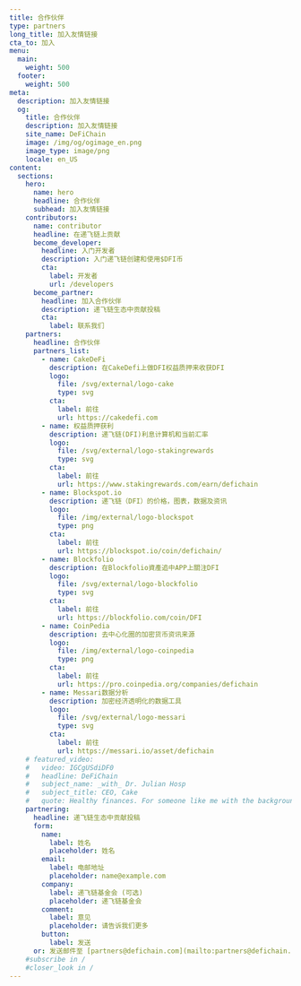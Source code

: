 ```yaml
---
title: 合作伙伴
type: partners
long_title: 加入友情链接
cta_to: 加入
menu:
  main:
    weight: 500
  footer:
    weight: 500
meta:
  description: 加入友情链接
  og:
    title: 合作伙伴
    description: 加入友情链接
    site_name: DeFiChain
    image: /img/og/ogimage_en.png
    image_type: image/png
    locale: en_US
content:
  sections:
    hero:
      name: hero
      headline: 合作伙伴
      subhead: 加入友情链接
    contributors:
      name: contributor
      headline: 在递飞链上贡献
      become_developer:
        headline: 入门开发者
        description: 入门递飞链创建和使用$DFI币
        cta:
          label: 开发者
          url: /developers
      become_partner:
        headline: 加入合作伙伴
        description: 递飞链生态中贡献投稿
        cta:
          label: 联系我们
    partners:
      headline: 合作伙伴
      partners_list:
        - name: CakeDeFi
          description: 在CakeDefi上做DFI权益质押来收获DFI
          logo:
            file: /svg/external/logo-cake
            type: svg
          cta:
            label: 前往
            url: https://cakedefi.com
        - name: 权益质押获利
          description: 递飞链(DFI)利息计算机和当前汇率
          logo:
            file: /svg/external/logo-stakingrewards
            type: svg
          cta:
            label: 前往
            url: https://www.stakingrewards.com/earn/defichain
        - name: Blockspot.io
          description: 递飞链（DFI）的价格，图表，数据及资讯
          logo:
            file: /img/external/logo-blockspot
            type: png
          cta:
            label: 前往
            url: https://blockspot.io/coin/defichain/
        - name: Blockfolio
          description: 在Blockfolio資產追中APP上關注DFI
          logo:
            file: /svg/external/logo-blockfolio
            type: svg
          cta:
            label: 前往
            url: https://blockfolio.com/coin/DFI
        - name: CoinPedia
          description: 去中心化圈的加密货币资讯来源
          logo:
            file: /img/external/logo-coinpedia
            type: png
          cta:
            label: 前往
            url: https://pro.coinpedia.org/companies/defichain
        - name: Messari数据分析
          description: 加密经济透明化的数据工具
          logo:
            file: /svg/external/logo-messari
            type: svg
          cta:
            label: 前往
            url: https://messari.io/asset/defichain
    # featured_video:
    #   video: IGCgUSdiDF0
    #   headline: DeFiChain
    #   subject_name: _with_ Dr. Julian Hosp
    #   subject_title: CEO, Cake
    #   quote: Healthy finances. For someone like me with the background at medicine, sounds like _doing the right thing for the people_.
    partnering:
      headline: 递飞链生态中贡献投稿
      form:
        name:
          label: 姓名
          placeholder: 姓名
        email:
          label: 电邮地址
          placeholder: name@example.com
        company:
          label: 递飞链基金会 (可选)
          placeholder: 递飞链基金会
        comment:
          label: 意见
          placeholder: 请告诉我们更多
        button:
          label: 发送
      or: 发送邮件至 [partners@defichain.com](mailto:partners@defichain.com)
    #subscribe in /
    #closer_look in /
---
```

